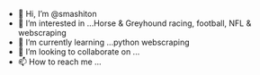 - 👋 Hi, I’m @smashiton
- 👀 I’m interested in ...Horse & Greyhound racing, football, NFL & webscraping
- 🌱 I’m currently learning ...python webscraping
- 💞️ I’m looking to collaborate on ...
- 📫 How to reach me ...

<!---
smashiton/smashiton is a ✨ special ✨ repository because its `README.md` (this file) appears on your GitHub profile.
You can click the Preview link to take a look at your changes.
--->
